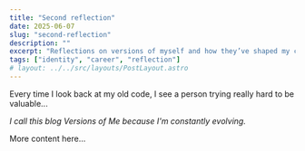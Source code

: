 ```yaml
---
title: "Second reflection"
date: 2025-06-07
slug: "second-reflection"
description: ""
excerpt: "Reflections on versions of myself and how they’ve shaped my current path."
tags: ["identity", "career", "reflection"]
# layout: ../../src/layouts/PostLayout.astro
---
```


Every time I look back at my old code, I see a person trying really hard to be valuable...

_I call this blog Versions of Me because I'm constantly evolving._

More content here...
